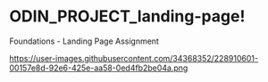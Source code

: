# ODIN_PROJECT_landing-page!

Foundations - Landing Page Assignment

https://user-images.githubusercontent.com/34368352/228910601-00157e8d-92e6-425e-aa58-0ed4fb2be04a.png
